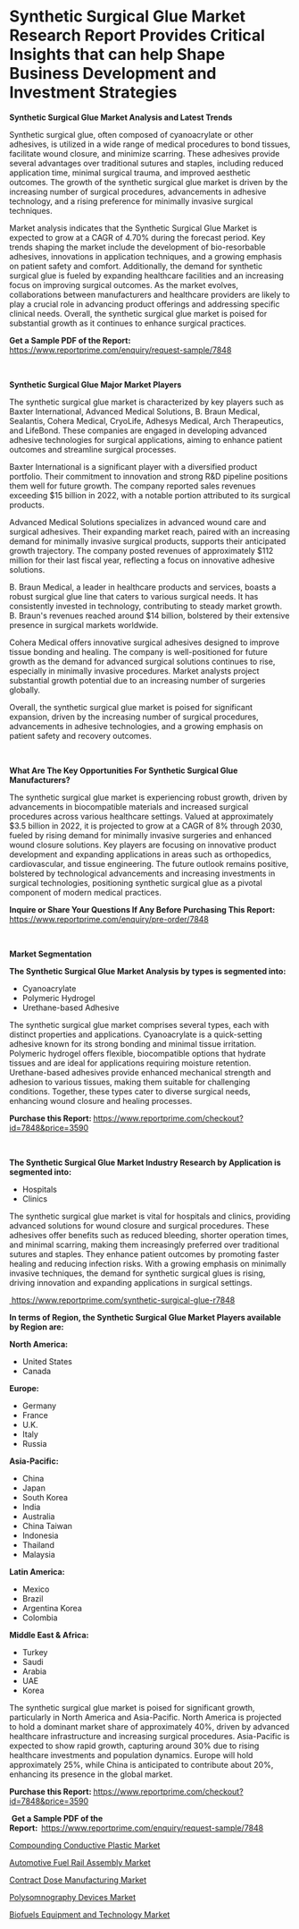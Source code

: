 <p><h1>Synthetic Surgical Glue Market Research Report Provides Critical Insights that can help Shape Business Development and Investment Strategies</h1></p><p><strong>Synthetic Surgical Glue Market Analysis and Latest Trends</strong></p>
<p><p>Synthetic surgical glue, often composed of cyanoacrylate or other adhesives, is utilized in a wide range of medical procedures to bond tissues, facilitate wound closure, and minimize scarring. These adhesives provide several advantages over traditional sutures and staples, including reduced application time, minimal surgical trauma, and improved aesthetic outcomes. The growth of the synthetic surgical glue market is driven by the increasing number of surgical procedures, advancements in adhesive technology, and a rising preference for minimally invasive surgical techniques.</p><p>Market analysis indicates that the Synthetic Surgical Glue Market is expected to grow at a CAGR of 4.70% during the forecast period. Key trends shaping the market include the development of bio-resorbable adhesives, innovations in application techniques, and a growing emphasis on patient safety and comfort. Additionally, the demand for synthetic surgical glue is fueled by expanding healthcare facilities and an increasing focus on improving surgical outcomes. As the market evolves, collaborations between manufacturers and healthcare providers are likely to play a crucial role in advancing product offerings and addressing specific clinical needs. Overall, the synthetic surgical glue market is poised for substantial growth as it continues to enhance surgical practices.</p></p>
<p><strong>Get a Sample PDF of the Report:&nbsp;</strong> <a href="https://www.reportprime.com/enquiry/request-sample/7848">https://www.reportprime.com/enquiry/request-sample/7848</a></p>
<p>&nbsp;</p>
<p><strong>Synthetic Surgical Glue Major Market Players</strong></p>
<p><p>The synthetic surgical glue market is characterized by key players such as Baxter International, Advanced Medical Solutions, B. Braun Medical, Sealantis, Cohera Medical, CryoLife, Adhesys Medical, Arch Therapeutics, and LifeBond. These companies are engaged in developing advanced adhesive technologies for surgical applications, aiming to enhance patient outcomes and streamline surgical processes.</p><p>Baxter International is a significant player with a diversified product portfolio. Their commitment to innovation and strong R&D pipeline positions them well for future growth. The company reported sales revenues exceeding $15 billion in 2022, with a notable portion attributed to its surgical products.</p><p>Advanced Medical Solutions specializes in advanced wound care and surgical adhesives. Their expanding market reach, paired with an increasing demand for minimally invasive surgical products, supports their anticipated growth trajectory. The company posted revenues of approximately $112 million for their last fiscal year, reflecting a focus on innovative adhesive solutions.</p><p>B. Braun Medical, a leader in healthcare products and services, boasts a robust surgical glue line that caters to various surgical needs. It has consistently invested in technology, contributing to steady market growth. B. Braun's revenues reached around $14 billion, bolstered by their extensive presence in surgical markets worldwide.</p><p>Cohera Medical offers innovative surgical adhesives designed to improve tissue bonding and healing. The company is well-positioned for future growth as the demand for advanced surgical solutions continues to rise, especially in minimally invasive procedures. Market analysts project substantial growth potential due to an increasing number of surgeries globally.</p><p>Overall, the synthetic surgical glue market is poised for significant expansion, driven by the increasing number of surgical procedures, advancements in adhesive technologies, and a growing emphasis on patient safety and recovery outcomes.</p></p>
<p>&nbsp;</p>
<p><strong>What Are The Key Opportunities For Synthetic Surgical Glue Manufacturers?</strong></p>
<p><p>The synthetic surgical glue market is experiencing robust growth, driven by advancements in biocompatible materials and increased surgical procedures across various healthcare settings. Valued at approximately $3.5 billion in 2022, it is projected to grow at a CAGR of 8% through 2030, fueled by rising demand for minimally invasive surgeries and enhanced wound closure solutions. Key players are focusing on innovative product development and expanding applications in areas such as orthopedics, cardiovascular, and tissue engineering. The future outlook remains positive, bolstered by technological advancements and increasing investments in surgical technologies, positioning synthetic surgical glue as a pivotal component of modern medical practices.</p></p>
<p><strong>Inquire or Share Your Questions If Any Before Purchasing This Report:</strong> <a href="https://www.reportprime.com/enquiry/pre-order/7848">https://www.reportprime.com/enquiry/pre-order/7848</a></p>
<p>&nbsp;</p>
<p><strong>Market Segmentation</strong></p>
<p><strong>The Synthetic Surgical Glue Market Analysis by types is segmented into:</strong></p>
<p><ul><li>Cyanoacrylate</li><li>Polymeric Hydrogel</li><li>Urethane-based Adhesive</li></ul></p>
<p><p>The synthetic surgical glue market comprises several types, each with distinct properties and applications. Cyanoacrylate is a quick-setting adhesive known for its strong bonding and minimal tissue irritation. Polymeric hydrogel offers flexible, biocompatible options that hydrate tissues and are ideal for applications requiring moisture retention. Urethane-based adhesives provide enhanced mechanical strength and adhesion to various tissues, making them suitable for challenging conditions. Together, these types cater to diverse surgical needs, enhancing wound closure and healing processes.</p></p>
<p><strong>Purchase this Report:&nbsp;</strong><a href="https://www.reportprime.com/checkout?id=7848&price=3590">https://www.reportprime.com/checkout?id=7848&price=3590</a></p>
<p>&nbsp;</p>
<p><strong>The Synthetic Surgical Glue Market Industry Research by Application is segmented into:</strong></p>
<p><ul><li>Hospitals</li><li>Clinics</li></ul></p>
<p><p>The synthetic surgical glue market is vital for hospitals and clinics, providing advanced solutions for wound closure and surgical procedures. These adhesives offer benefits such as reduced bleeding, shorter operation times, and minimal scarring, making them increasingly preferred over traditional sutures and staples. They enhance patient outcomes by promoting faster healing and reducing infection risks. With a growing emphasis on minimally invasive techniques, the demand for synthetic surgical glues is rising, driving innovation and expanding applications in surgical settings.</p></p>
<p><a href="https://www.reportprime.com/synthetic-surgical-glue-r7848">&nbsp;https://www.reportprime.com/synthetic-surgical-glue-r7848</a></p>
<p><strong>In terms of Region, the Synthetic Surgical Glue Market Players available by Region are:</strong></p>
<p>
    <p> <strong> North America: </strong>
        <ul>
            <li>United States</li>
            <li>Canada</li>
        </ul>
        </p> 
    <p> <strong> Europe: </strong>
        <ul>
            <li>Germany</li>
            <li>France</li>
            <li>U.K.</li>
            <li>Italy</li>
            <li>Russia</li>
        </ul>
        </p> 
    <p> <strong> Asia-Pacific: </strong>
        <ul>
            <li>China</li>
            <li>Japan</li>
            <li>South Korea</li>
            <li>India</li>
            <li>Australia</li>
            <li>China Taiwan</li>
            <li>Indonesia</li>
            <li>Thailand</li>
            <li>Malaysia</li>
        </ul>
        </p> 
    <p> <strong> Latin America: </strong>
        <ul>
            <li>Mexico</li>
            <li>Brazil</li>
            <li>Argentina Korea</li>
            <li>Colombia</li>
        </ul>
        </p> 
    <p> <strong> Middle East & Africa: </strong>
        <ul>
            <li>Turkey</li>
            <li>Saudi</li>
            <li>Arabia</li>
            <li>UAE</li>
            <li>Korea</li>
        </ul>
    </p>
    </p>
<p><p>The synthetic surgical glue market is poised for significant growth, particularly in North America and Asia-Pacific. North America is projected to hold a dominant market share of approximately 40%, driven by advanced healthcare infrastructure and increasing surgical procedures. Asia-Pacific is expected to show rapid growth, capturing around 30% due to rising healthcare investments and population dynamics. Europe will hold approximately 25%, while China is anticipated to contribute about 20%, enhancing its presence in the global market.</p></p>
<p><strong>Purchase this Report: </strong><a href="https://www.reportprime.com/checkout?id=7848&price=3590">https://www.reportprime.com/checkout?id=7848&price=3590</a></p>
<p>&nbsp;<strong>Get a Sample PDF of the Report:&nbsp;&nbsp;</strong><a href="https://www.reportprime.com/enquiry/request-sample/7848">https://www.reportprime.com/enquiry/request-sample/7848</a></p>
<p><strong></strong></p>
<p><p><a href="https://medium.com/@loganunn65756/what-is-influencing-the-future-of-compounding-conductive-plastic-15c885c8cad1">Compounding Conductive Plastic Market</a></p><p><a href="https://www.linkedin.com/pulse/automotive-fuel-rail-assembly-market-segmentation-geographical-exa9f?trackingId=bBGJXPkqTJa9Eqn8WM0QbQ%3D%3D">Automotive Fuel Rail Assembly Market</a></p><p><a href="https://issuu.com/reportprime-2/docs/contract-dose-manufacturing-market-_62f96f047a2728">Contract Dose Manufacturing Market</a></p><p><a href="https://www.linkedin.com/pulse/polysomnography-devices-market-size-share-growth-analysis-type-05iqe?trackingId=WQvz6V11TQm4jhJTU3WaEQ%3D%3D">Polysomnography Devices Market</a></p><p><a href="https://issuu.com/reportprime-2/docs/biofuels-equipment-and-technology-m_44ef749b7f16a0">Biofuels Equipment and Technology Market</a></p></p>